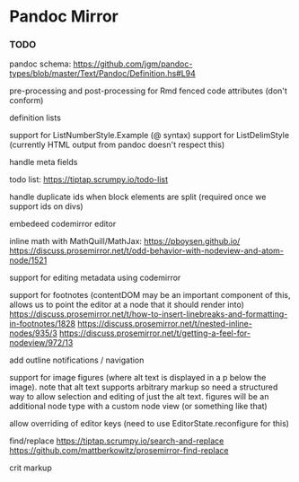 # Pandoc Mirror

### TODO

pandoc schema: <https://github.com/jgm/pandoc-types/blob/master/Text/Pandoc/Definition.hs#L94>

pre-processing and post-processing for Rmd fenced code attributes (don't conform)

definition lists


support for ListNumberStyle.Example (@ syntax)
support for ListDelimStyle (currently HTML output from pandoc doesn't respect this)

handle meta fields

todo list: https://tiptap.scrumpy.io/todo-list

handle duplicate ids when block elements are split (required once we support ids on divs)

embedeed codemirror editor

inline math with MathQuill/MathJax: 
   https://pboysen.github.io/
   https://discuss.prosemirror.net/t/odd-behavior-with-nodeview-and-atom-node/1521

support for editing metadata using codemirror

support for footnotes (contentDOM may be an important component of this, allows us to 
point the editor at a node that it should render into)
https://discuss.prosemirror.net/t/how-to-insert-linebreaks-and-formatting-in-footnotes/1828
https://discuss.prosemirror.net/t/nested-inline-nodes/935/3
https://discuss.prosemirror.net/t/getting-a-feel-for-nodeview/972/13

add outline notifications / navigation

support for image figures (where alt text is displayed in a p below the image). note that alt text supports arbitrary markup so need a structured way to allow selection and editing of just the alt text. figures will
be an additional node type with a custom node view (or something like that)

allow overriding of editor keys (need to use EditorState.reconfigure for this)

find/replace
  https://tiptap.scrumpy.io/search-and-replace 
  https://github.com/mattberkowitz/prosemirror-find-replace

crit markup

